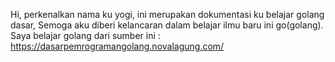 Hi, perkenalkan nama ku yogi, ini merupakan dokumentasi ku belajar golang dasar,
Semoga aku diberi kelancaran dalam belajar ilmu baru ini go(golang).
Saya belajar golang dari sumber ini : https://dasarpemrogramangolang.novalagung.com/
